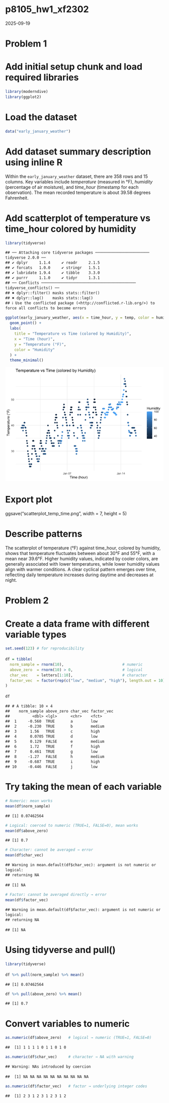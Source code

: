 p8105_hw1_xf2302
================
2025-09-19

# Problem 1

# Add initial setup chunk and load required libraries

``` r
library(moderndive)
library(ggplot2)
```

# Load the dataset

``` r
data("early_january_weather")
```

# Add dataset summary description using inline R

Within the `early_january_weather` dataset, there are 358 rows and 15
columns. Key variables include *temperature* (measured in °F),
*humidity* (percentage of air moisture), and *time_hour* (timestamp for
each observation). The mean recorded temperature is about 39.58 degrees
Fahrenheit.

# Add scatterplot of temperature vs time_hour colored by humidity

``` r
library(tidyverse)
```

    ## ── Attaching core tidyverse packages ──────────────────────── tidyverse 2.0.0 ──
    ## ✔ dplyr     1.1.4     ✔ readr     2.1.5
    ## ✔ forcats   1.0.0     ✔ stringr   1.5.1
    ## ✔ lubridate 1.9.4     ✔ tibble    3.3.0
    ## ✔ purrr     1.1.0     ✔ tidyr     1.3.1
    ## ── Conflicts ────────────────────────────────────────── tidyverse_conflicts() ──
    ## ✖ dplyr::filter() masks stats::filter()
    ## ✖ dplyr::lag()    masks stats::lag()
    ## ℹ Use the conflicted package (<http://conflicted.r-lib.org/>) to force all conflicts to become errors

``` r
ggplot(early_january_weather, aes(x = time_hour, y = temp, color = humid)) +
  geom_point() +
  labs(
    title = "Temperature vs Time (colored by Humidity)",
    x = "Time (hour)",
    y = "Temperature (°F)",
    color = "Humidity"
  ) +
  theme_minimal()
```

![](p8105_hw1_xf2302_files/figure-gfm/unnamed-chunk-1-1.png)<!-- -->

# Export plot

ggsave(“scatterplot_temp_time.png”, width = 7, height = 5)

# Describe patterns

The scatterplot of temperature (°F) against time_hour, colored by
humidity, shows that temperature fluctuates between about 30°F and 55°F,
with a mean near 39.6°F. Higher humidity values, indicated by cooler
colors, are generally associated with lower temperatures, while lower
humidity values align with warmer conditions. A clear cyclical pattern
emerges over time, reflecting daily temperature increases during daytime
and decreases at night.

# Problem 2

# Create a data frame with different variable types

``` r
set.seed(123) # for reproducibility

df = tibble(
  norm_sample = rnorm(10),                          # numeric
  above_zero  = rnorm(10) > 0,                      # logical
  char_vec    = letters[1:10],                      # character
  factor_vec  = factor(rep(c("low", "medium", "high"), length.out = 10)) # factor
)

df
```

    ## # A tibble: 10 × 4
    ##    norm_sample above_zero char_vec factor_vec
    ##          <dbl> <lgl>      <chr>    <fct>     
    ##  1     -0.560  TRUE       a        low       
    ##  2     -0.230  TRUE       b        medium    
    ##  3      1.56   TRUE       c        high      
    ##  4      0.0705 TRUE       d        low       
    ##  5      0.129  FALSE      e        medium    
    ##  6      1.72   TRUE       f        high      
    ##  7      0.461  TRUE       g        low       
    ##  8     -1.27   FALSE      h        medium    
    ##  9     -0.687  TRUE       i        high      
    ## 10     -0.446  FALSE      j        low

# Try taking the mean of each variable

``` r
# Numeric: mean works
mean(df$norm_sample)
```

    ## [1] 0.07462564

``` r
# Logical: coerced to numeric (TRUE=1, FALSE=0), mean works
mean(df$above_zero)
```

    ## [1] 0.7

``` r
# Character: cannot be averaged → error
mean(df$char_vec)
```

    ## Warning in mean.default(df$char_vec): argument is not numeric or logical:
    ## returning NA

    ## [1] NA

``` r
# Factor: cannot be averaged directly → error
mean(df$factor_vec)
```

    ## Warning in mean.default(df$factor_vec): argument is not numeric or logical:
    ## returning NA

    ## [1] NA

# Using tidyverse and pull()

``` r
library(tidyverse)

df %>% pull(norm_sample) %>% mean()
```

    ## [1] 0.07462564

``` r
df %>% pull(above_zero) %>% mean()
```

    ## [1] 0.7

# Convert variables to numeric

``` r
as.numeric(df$above_zero)   # logical → numeric (TRUE=1, FALSE=0)
```

    ##  [1] 1 1 1 1 0 1 1 0 1 0

``` r
as.numeric(df$char_vec)     # character → NA with warning
```

    ## Warning: NAs introduced by coercion

    ##  [1] NA NA NA NA NA NA NA NA NA NA

``` r
as.numeric(df$factor_vec)   # factor → underlying integer codes
```

    ##  [1] 2 3 1 2 3 1 2 3 1 2
